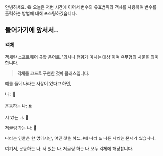 안녕하세요. 😄 오늘은 저번 시간에 이어서 변수의 유효범위와 객체를 사용하여 변수를 출력하는 방법에 대해 포스팅하겠습니다.

## 들어가기에 앞서서..

### 객체

객체란 소프트웨어 공학 용어로, '의사나 행위가 미치는 대상'이며 유무형의 사물을 의미합니다.

> **객체를 코드로 구현한 것이 클래스입니다.**

예를 들어 나라는 사람이 있다고 하면,

나 : 🤵

운동하는 나: ⛹️

서 있는 나: 🧍

저글링 하는 나: 🤹

나라는 인물은 한 명이지만, 어떤 것을 하느냐에 따라 또 다른 나라는 존재가 있습니다.

여기서, 운동하는 나, 서 있는 나, 저글링 하는 나 모두 객체에 해당합니다.




